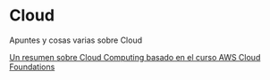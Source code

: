 # Cloud
Apuntes y cosas varias sobre Cloud

[Un resumen sobre Cloud Computing basado en el curso AWS Cloud Foundations](Cloud%20-%20apuntes.md)
